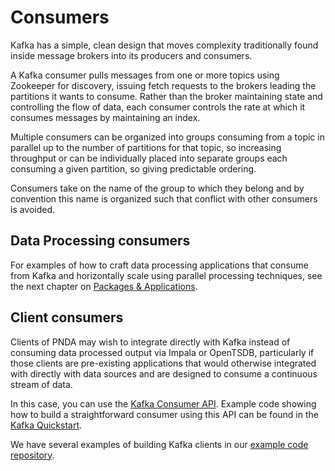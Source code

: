 # Consumers

Kafka has a simple, clean design that moves complexity traditionally found inside message brokers into its producers and consumers.

A Kafka consumer pulls messages from one or more topics using Zookeeper for discovery, issuing fetch requests to the  brokers leading the partitions it wants to consume. Rather than the broker maintaining state and controlling the flow of data, each consumer controls the rate at which it consumes messages by maintaining an index.

Multiple consumers can be organized into groups consuming from a topic in parallel up to the number of partitions for that topic, so increasing throughput or can be individually placed into separate groups each consuming a given partition, so giving predictable ordering.

Consumers take on the name of the group to which they belong and by convention this name is organized such that conflict with other consumers is avoided.

## Data Processing consumers

For examples of how to craft data processing applications that consume from Kafka and horizontally scale using parallel processing techniques, see the next chapter on [Packages & Applications](../applications/README.md).

## Client consumers

Clients of PNDA may wish to integrate directly with Kafka instead of consuming data processed output via Impala or OpenTSDB, particularly if those clients are pre-existing applications that would otherwise integrated with directly with data sources and are designed to consume a continuous stream of data. 

In this case, you can use the [Kafka Consumer API](http://kafka.apache.org/documentation.html#newconsumerapi). Example code showing how to build a straightforward consumer using this API can be found in the [Kafka Quickstart](http://kafka.apache.org/07/quickstart.html).

We have several examples of building Kafka clients in our [example code repository](https://github.com/pndaproject/example-kafka-clients).

